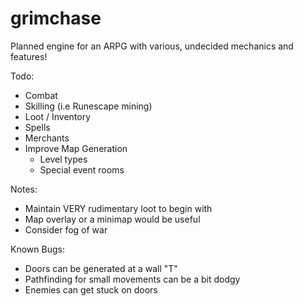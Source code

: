 # grimchase

Planned engine for an ARPG with various, undecided mechanics and features!

Todo:
- Combat
- Skilling (i.e Runescape mining)
- Loot / Inventory
- Spells
- Merchants
- Improve Map Generation
    - Level types
    - Special event rooms

Notes:
- Maintain VERY rudimentary loot to begin with
- Map overlay or a minimap would be useful
- Consider fog of war

Known Bugs:
- Doors can be generated at a wall "T"
- Pathfinding for small movements can be a bit dodgy
- Enemies can get stuck on doors